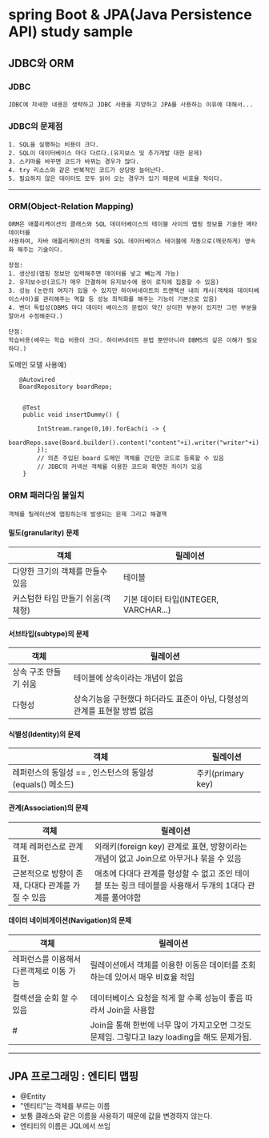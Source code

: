 # spring Boot & JPA(Java Persistence API) study sample  

## JDBC와 ORM

### JDBC
    JDBC에 자세한 내용은 생략하고 JDBC 사용을 지양하고 JPA를 사용하는 이유에 대해서...

### JDBC의 문제점
    1. SQL을 실행하는 비용이 크다.
    2. SQL이 데이터베이스 마다 다르다.(유지보스 및 추가개발 대한 문제)
    3. 스키마를 바꾸면 코드가 바뀌는 경우가 많다.
    4. try 리소스와 같은 반복적인 코드가 상당량 늘어난다.
    5. 필요하지 않은 데이터도 모두 읽어 오는 경우가 있기 때문에 비효율 적이다. 

* * *

### ORM(Object-Relation Mapping)
    ORM은 애플리케이션의 클래스와 SQL 데이터베이스의 테이블 사이의 맵핑 정보를 기술한 메타데이터를
    사용하여, 자바 애플리케이션의 객체를 SQL 데이터베이스 테이블에 자동으로(깨끗하게) 영속화 해주는 기술이다.

    장점:
    1. 생산성(맵핑 정보만 입력해주면 데이터를 넣고 빼는게 가능)
    2. 유지보수성(코드가 매우 간결하여 유지보수에 용이 로직에 집중할 수 있음)
    3. 성능 (논란의 여지가 있을 수 있지만 하이버네이트의 트랜젝션 내의 캐시(객체와 데이터베이스사이)를 관리해주는 역할 등 성능 최적화를 해주는 기능이 기본으로 있음)
    4. 벤더 독립성(DBMS 마다 데이터 베이스의 문법이 약간 상이한 부분이 있지만 그런 부분을 알아서 수정해준다.)

    단점:
    학습비용(배우는 학습 비용이 크다. 하이버네이트 문법 뿐만아니라 DBMS의 깊은 이해가 필요하다.)


도메인 모델 사용예)
```
   @Autowired
   BoardRepository boardRepo; 

    
    @Test
    public void insertDummy() {

        IntStream.range(0,10).forEach(i -> {
            boardRepo.save(Board.builder().content("content"+i).writer("writer"+i).title("title"+i).build());
        });   
        // 의존 주입된 board 도메인 객체를 간단한 코드로 등록할 수 있음
        // JDBC의 커넥션 객체를 이용한 코드와 확연한 차이가 있음 
    }
```

### ORM 패러다임 불일치
    객체를 릴레이션에 맵핑하는데 발생되는 문제 그리고 해결책

#### 밀도(granularity) 문제

|객체|릴레이션|
|------|---|
|다양한 크기의 객체를 만들수 있음| 테이블|
|커스텀한 타입 만들기 쉬움(객체형) |기본 데이터 타입(INTEGER, VARCHAR...)|

#### 서브타입(subtype)의 문제

|객체|릴레이션|
|------|---|
|상속 구조 만들기 쉬움| 테이블에 상속이라는 개념이 없음|
|다형성 |상속기능을 구현했다 하더라도 표준이 아님, 다형성의 관계를 표현할 방법 없음|

#### 식별성(Identity)의 문제

|객체|릴레이션|
|------|---|
|레퍼런스의 동일성 == , 인스턴스의 동일성 (equals() 메소드)|주키(primary key)|

#### 관계(Association)의 문제

|객체|릴레이션|
|------|---|
|객체 레퍼런스로 관계 표현.| 외래키(foreign key) 관계로 표현, 방향이라는 개념이 없고 Join으로 아무거나 묶을 수 있음|
|근본적으로 방향이 존재, 다대다 관계를 가질 수 있음| 애초에 다대다 관계를 형성할 수 없고 조인 테이블 또는 링크 테이블을 사용해서 두개의 1대다 관계를 풀어야함 |


#### 데이터 네이비게이션(Navigation)의 문제

|객체|릴레이션|
|------|---|
|레퍼런스를 이용해서 다른객체로 이동 가능| 릴레이션에서 객체를 이용한 이동은 데이터를 조회하는데 있어서 매우 비효율 적임|
|컬렉션을 순회 할 수 있음| 데이터베이스 요청을 적게 할 수록 성능이 좋음 따라서 Join을 사용함 |
|#| Join을 통해 한번에 너무 많이 가지고오면 그것도 문제임. 그렇다고 lazy loading을 해도 문제가됨.|


* * *

## JPA 프로그래밍 : 엔티티 맵핑

* @Entity
 * "엔티티"는 객체를 부르는 이름
 * 보통 클래스와 같은 이름을 사용하기 때문에 값을 변경하지 않는다.
 * 엔티티의 이름은 JQL에서 쓰임




